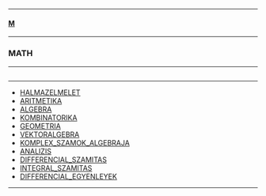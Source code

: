 
---

#### [M](https://github.com/ttltrk/TTT/blob/master/menu.md)

---

### MATH

---

```

```

---

* [HALMAZELMELET](https://github.com/ttltrk/TTT/tree/master/MATH/HALMAZELMELET/HALMAZELMELET.md)
* [ARITMETIKA](https://github.com/ttltrk/TTT/tree/master/MATH/ARITMETIKA/ARITMETIKA.md)
* [ALGEBRA](https://github.com/ttltrk/TTT/tree/master/MATH/ALGEBRA/ALGEBRA.md)
* [KOMBINATORIKA](https://github.com/ttltrk/TTT/tree/master/MATH/KOMBINATORIKA/KOMBINATORIKA.md)
* [GEOMETRIA](https://github.com/ttltrk/TTT/tree/master/MATH/GEOMETRIA/GEOMETRIA.md)
* [VEKTORALGEBRA](https://github.com/ttltrk/TTT/tree/master/MATH/VEKTORALGEBRA/VEKTORALGEBRA.md)
* [KOMPLEX_SZAMOK_ALGEBRAJA](https://github.com/ttltrk/TTT/tree/master/MATH/KOMPLEX_SZAMOK_ALGEBRAJA/KOMPLEX_SZAMOK_ALGEBRAJA.md)
* [ANALIZIS](https://github.com/ttltrk/TTT/tree/master/MATH/ANALIZIS/ANALIZIS.md)
* [DIFFERENCIAL_SZAMITAS](https://github.com/ttltrk/TTT/tree/master/MATH/DIFFERENCIAL_SZAMITAS/DIFFERENCIAL_SZAMITAS.md)
* [INTEGRAL_SZAMITAS](https://github.com/ttltrk/TTT/tree/master/MATH/INTEGRAL_SZAMITAS/INTEGRAL_SZAMITAS.md)
* [DIFFERENCIAL_EGYENLEYEK](https://github.com/ttltrk/TTT/tree/master/MATH/DIFFERENCIAL_EGYENLEYEK/DIFFERENCIAL_EGYENLEYEK.md)

---
